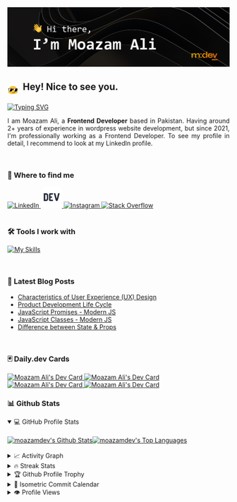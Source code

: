 <img src="./Images/Github Readme Banner.png" alt="Hi there, I'm Moazam Ali" />

## <img src="./Images/hey.gif" width="25" align="middle"/>&nbsp; Hey! Nice to see you.

[![Typing SVG](https://readme-typing-svg.demolab.com?font=Consolas&duration=3000&pause=300&color=FF6300&vCenter=true&width=435&lines=Front-end+Developer;UI+%26+UX+Designer;Wordpress+Developer)](https://git.io/typing-svg)

<p align="justify">
I am Moazam Ali, a <b>Frontend Developer</b> based in Pakistan. Having around 2+ years of experience in wordpress website development, but since 2021, I'm professionally working as a Frontend Developer. To see my profile in detail, I recommend to look at my LinkedIn profile.
</p>

&nbsp;
&nbsp;

### 🔗 Where to find me

<a href="https://www.linkedin.com/in/moazamdev/">
    <img src="https://skillicons.dev/icons?i=linkedin" alt="LinkedIn"  />
</a>
<a href="https://dev.to/moazamdev">
    <img src="./Images/dev.png" alt="Dev" width="48px" borderRadius="10px"style="border-radius:10px !important;" />
</a>
<a href="https://www.instagram.com/moazam.dev/">
    <img src="https://skillicons.dev/icons?i=instagram" alt="Instagram"  />
</a>
<a href="https://stackoverflow.com/users/17986261/moazamdev">
    <img src="https://skillicons.dev/icons?i=stackoverflow" alt="Stack Overflow"  />
</a>

<br/>
&nbsp;
&nbsp;

### 🛠️ Tools I work with

[![My Skills](https://skillicons.dev/icons?i=react,js,html,css,bootstrap,c,cs,cpp,figma,git,github,ai,jquery,nodejs,sass,visualstudio,vscode,webpack,wordpress,xd)](https://skillicons.dev)

<br/>

### 📕 Latest Blog Posts 

<!-- BLOG-POST-LIST:START -->
- [Characteristics of User Experience &lpar;UX&rpar; Design](https://dev.to/moazamdev/characteristics-of-user-experience-ux-design-445e)
- [Product Development Life Cycle](https://dev.to/moazamdev/product-development-life-cycle-3h3a)
- [JavaScript Promises - Modern JS](https://dev.to/moazamdev/javascript-promises-modern-js-4lh4)
- [JavaScript Classes - Modern JS](https://dev.to/moazamdev/javascript-classes-modern-js-1fe1)
- [Difference between State &amp; Props](https://dev.to/moazamdev/difference-between-state-props-4p7d)
<!-- BLOG-POST-LIST:END -->

<br/>

### 🃏 Daily.dev Cards 

<a style="marginRight:30px;" href="https://app.daily.dev/moazamdev">
    <img src="https://user-images.githubusercontent.com/89134865/201539139-60d48498-29a0-46f6-8bd5-f71ce92655e8.png" width="200" alt="Moazam Ali's Dev Card"/>
</a>

<a href="https://app.daily.dev/moazamdev">
    <img src="https://user-images.githubusercontent.com/89134865/201539167-d6c33dc5-e223-410f-968b-998200d7538c.png" width="200" alt="Moazam Ali's Dev Card"/>
</a>

<a href="https://app.daily.dev/moazamdev">
    <img src="https://user-images.githubusercontent.com/89134865/201539168-aad44e1d-6144-4c0e-9139-b3c27fc4af06.png" width="200" alt="Moazam Ali's Dev Card"/>
</a>

<a href="https://app.daily.dev/moazamdev">
    <img src="https://user-images.githubusercontent.com/89134865/202871115-2eebb78b-c25d-4f8f-a273-b1d9e41d9dd4.png" width="200" alt="Moazam Ali's Dev Card"/>
</a>

<br/>

### 📊 Github Stats 

<details open> 
  <summary>💻 GitHub Profile Stats </summary>
  <br/>
  <div style="display:flex;flex-direction:row;">
    <a href="https://github.com/anuraghazra/github-readme-stats">
        <img height="180px" align="center" alt="moazamdev's Github Stats" src="https://github-readme-stats.vercel.app/api/?username=moazamdev&show_icons=true&count_private=true&theme=slateorange&hide_border=false&border_color=30363D&bg_color=0D1117&text_bold=false"/>
    </a>
    <a href="https://github.com/anuraghazra/github-readme-stats">
        <img height="180px" align="center" alt="moazamdev's Top Languages" src="https://github-readme-stats.vercel.app/api/top-langs/?username=moazamdev&langs_count=8&layout=compact&theme=default&hide_border=false&border_color=30363D&bg_color=0D1117&text_bold=false&title_color=D48E24&icon_color=D48E24&hide=Jupyter%20Notebook"/>
    </a>
  </div>
  <br/>
</details>

<details>
  <summary>📈 Activity Graph </summary>
  <br/>
    <a href="https://github.com/ashutosh00710/github-readme-activity-graph">
        <img alt="moazamdev's Activity Graph" src="https://activity-graph.herokuapp.com/graph/?username=moazamdev&theme=react-dark&bg_color=0D1117&color=fff&line=FFB800&point=fff&hide_border=true" />
    </a>
</details>

<details>
  <summary>🔥 Streak Stats </summary>
  <br/>
    <a href="https://git.io/streak-stats">
      <img alt="moazamdev's Streak Stats" src="https://streak-stats.demolab.com?user=moazamdev&theme=dark&background=0D1117&border=30363D" />
    </a>
</details>

<details>
  <summary>🏆 Github Profile Trophy </summary>
  <br/>
    <a href="https://github.com/ryo-ma/github-profile-trophy">
      <img alt="moazamdev's Profile Trophy" src="https://github-profile-trophy.vercel.app/?username=moazamdev&theme=juicyfresh&no-bg=true&no-frame=false&border=30363D" />
    </a>
</details>


<details>
  <summary>📅 Isometric Commit Calendar </summary>
  <br/>
    <img align="center" src="/github-metrics.svg" alt="Metrics" width="80%">
</details>


<details>
  <summary>👁️ Profile Views </summary>
  <br/>
    <img src="https://komarev.com/ghpvc/?username=moazamdev&label=PROFILE+VIEWS&style=for-the-badge&color=d48e24">
</details>

